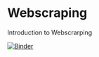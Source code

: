 # Webscraping
Introduction to Webscrarping

[![Binder](https://mybinder.org/badge_logo.svg)](https://mybinder.org/v2/gh/terridianna/Webscraping/master?urlpath=https%3A%2F%2Fgithub.com%2Fterridianna%2FWebscraping%2Fblob%2Fmaster%2FLesson1.ipynb)
